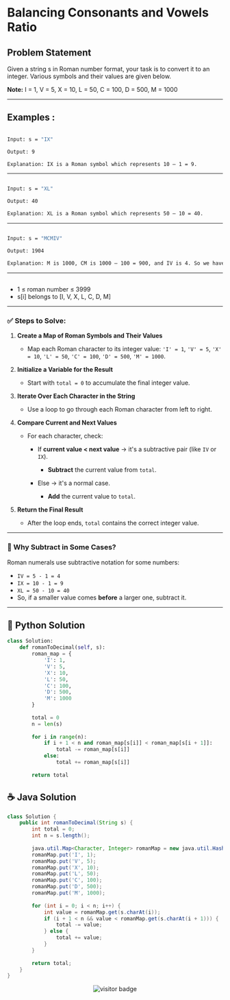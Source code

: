 # **Balancing Consonants and Vowels Ratio**

## Problem Statement

Given a string s in Roman number format, your task is to convert it to an integer. Various symbols and their values are given below.

**Note:** I = 1, V = 5, X = 10, L = 50, C = 100, D = 500, M = 1000

---

## **Examples :**

```bash

Input: s = "IX"

Output: 9

Explanation: IX is a Roman symbol which represents 10 – 1 = 9.


```

---


```bash

Input: s = "XL"

Output: 40

Explanation: XL is a Roman symbol which represents 50 – 10 = 40.

```

---


```bash

Input: s = "MCMIV"

Output: 1904

Explanation: M is 1000, CM is 1000 – 100 = 900, and IV is 4. So we have total as 1000 + 900 + 4 = 1904.

```
---

## 
- 1 ≤ roman number ≤ 3999
- s[i] belongs to [I, V, X, L, C, D, M]
---

### **✅ Steps to Solve:**

1. **Create a Map of Roman Symbols and Their Values**

   * Map each Roman character to its integer value:
     `'I' = 1`, `'V' = 5`, `'X' = 10`, `'L' = 50`, `'C' = 100`, `'D' = 500`, `'M' = 1000`.

2. **Initialize a Variable for the Result**

   * Start with `total = 0` to accumulate the final integer value.

3. **Iterate Over Each Character in the String**

   * Use a loop to go through each Roman character from left to right.

4. **Compare Current and Next Values**

   * For each character, check:

     * If **current value < next value** → it's a subtractive pair (like `IV` or `IX`).

       * **Subtract** the current value from `total`.
     * Else → it's a normal case.

       * **Add** the current value to `total`.

5. **Return the Final Result**

   * After the loop ends, `total` contains the correct integer value.

---

### 🧠 Why Subtract in Some Cases?

Roman numerals use subtractive notation for some numbers:

* `IV = 5 - 1 = 4`
* `IX = 10 - 1 = 9`
* `XL = 50 - 10 = 40`
* So, if a smaller value comes **before** a larger one, subtract it.



---




## 🐍 Python Solution

```python
class Solution:
    def romanToDecimal(self, s): 
        roman_map = {
            'I': 1,
            'V': 5,
            'X': 10,
            'L': 50,
            'C': 100,
            'D': 500,
            'M': 1000
        }
        
        total = 0
        n = len(s)
        
        for i in range(n):
            if i + 1 < n and roman_map[s[i]] < roman_map[s[i + 1]]:
                total -= roman_map[s[i]]
            else:
                total += roman_map[s[i]]
        
        return total
```
## ☕️ Java Solution

```java
class Solution {
    public int romanToDecimal(String s) {
        int total = 0;
        int n = s.length();
        
        java.util.Map<Character, Integer> romanMap = new java.util.HashMap<>();
        romanMap.put('I', 1);
        romanMap.put('V', 5);
        romanMap.put('X', 10);
        romanMap.put('L', 50);
        romanMap.put('C', 100);
        romanMap.put('D', 500);
        romanMap.put('M', 1000);
        
        for (int i = 0; i < n; i++) {
            int value = romanMap.get(s.charAt(i));
            if (i + 1 < n && value < romanMap.get(s.charAt(i + 1))) {
                total -= value;
            } else {
                total += value;
            }
        }
        
        return total;
    }
}


```
<p align="center">
  <img src="https://visitor-badge.laobi.icu/badge?page_id=second-largest-problem" alt="visitor badge"/>

</p>
